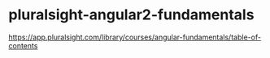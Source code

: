 # pluralsight-angular2-fundamentals
https://app.pluralsight.com/library/courses/angular-fundamentals/table-of-contents
